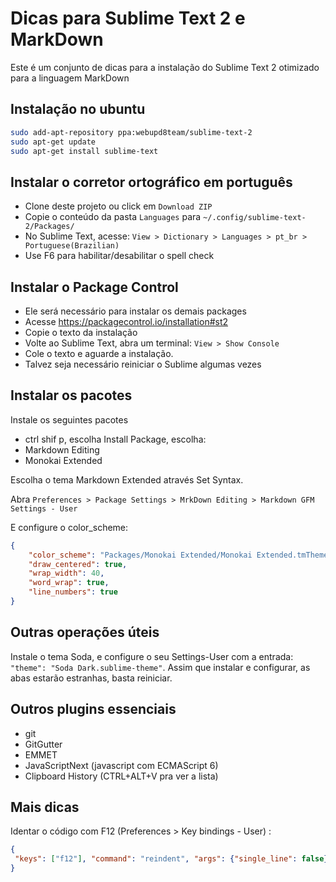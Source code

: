 # Dicas para Sublime Text 2 e MarkDown

Este é um conjunto de dicas para a instalação do Sublime Text 2 otimizado para a linguagem MarkDown

## Instalação no ubuntu

```bash
sudo add-apt-repository ppa:webupd8team/sublime-text-2
sudo apt-get update
sudo apt-get install sublime-text
```

## Instalar o corretor ortográfico em português

- Clone deste projeto ou click em `Download ZIP`
- Copie o conteúdo da pasta `Languages` para `~/.config/sublime-text-2/Packages/` 
- No Sublime Text, acesse: `View > Dictionary > Languages > pt_br > Portuguese(Brazilian)`
- Use F6 para habilitar/desabilitar o spell check

## Instalar o Package Control

- Ele será necessário para instalar os demais packages
- Acesse https://packagecontrol.io/installation#st2 
- Copie o texto da instalação
- Volte ao Sublime Text, abra um terminal: `View > Show Console`
- Cole o texto e aguarde a instalação.
- Talvez seja necessário reiniciar o Sublime algumas vezes

## Instalar os pacotes

Instale os seguintes pacotes

- ctrl shif p, escolha Install Package, escolha:
- Markdown Editing
- Monokai Extended

Escolha o tema Markdown Extended através Set Syntax. 

Abra `Preferences > Package Settings > MrkDown Editing > Markdown GFM Settings - User`

E configure o color_scheme:

```json
{
    "color_scheme": "Packages/Monokai Extended/Monokai Extended.tmTheme",
    "draw_centered": true,
    "wrap_width": 40,
    "word_wrap": true,
    "line_numbers": true
}
```

## Outras operações úteis

Instale o tema Soda, e configure o seu Settings-User com a entrada: `"theme": "Soda Dark.sublime-theme"`. Assim que instalar e configurar, as abas estarão estranhas, basta reiniciar.

## Outros plugins essenciais

- git
- GitGutter
- EMMET
- JavaScriptNext (javascript com ECMAScript 6)
- Clipboard History  (CTRL+ALT+V pra ver a lista)

## Mais dicas

Identar o código com F12 (Preferences > Key bindings - User) :

```json
{
 "keys": ["f12"], "command": "reindent", "args": {"single_line": false} 
}  
```



